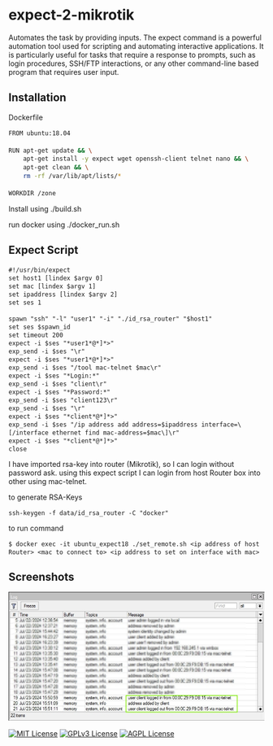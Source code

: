 
# expect-2-mikrotik

Automates the task by providing inputs. The expect command is a powerful automation tool used for scripting and automating interactive applications. It is particularly useful for tasks that require a response to prompts, such as login procedures, SSH/FTP interactions, or any other command-line based program that requires user input.

## Installation

Dockerfile
```bash
FROM ubuntu:18.04

RUN apt-get update && \
    apt-get install -y expect wget openssh-client telnet nano && \
    apt-get clean && \
    rm -rf /var/lib/apt/lists/*

WORKDIR /zone
```

Install using ./build.sh

run docker using ./docker_run.sh
## Expect Script

```shell
#!/usr/bin/expect
set host1 [lindex $argv 0]
set mac [lindex $argv 1]
set ipaddress [lindex $argv 2]
set ses 1

spawn "ssh" "-l" "user1" "-i" "./id_rsa_router" "$host1"
set ses $spawn_id
set timeout 200
expect -i $ses "*user1*@*]*>"
exp_send -i $ses "\r"
expect -i $ses "*user1*@*]*>"
exp_send -i $ses "/tool mac-telnet $mac\r"
expect -i $ses "*Login:*"
exp_send -i $ses "client\r"
expect -i $ses "*Password:*"
exp_send -i $ses "client123\r"
exp_send -i $ses "\r"
expect -i $ses "*client*@*]*>"
exp_send -i $ses "/ip address add address=$ipaddress interface=\[/interface ethernet find mac-address=$mac\]\r"
expect -i $ses "*client*@*]*>"
close
```

I have imported rsa-key into router (Mikrotik), so I can login without password ask. using this expect script I can login from host Router box into other using mac-telnet.

to generate RSA-Keys
```shell
ssh-keygen -f data/id_rsa_router -C "docker"
```

to run command 
```shell
$ docker exec -it ubuntu_expect18 ./set_remote.sh <ip address of host Router> <mac to connect to> <ip address to set on interface with mac>
```
## Screenshots

![App Screenshot](log-mac-telnet.jpg)


[![MIT License](https://img.shields.io/badge/License-MIT-green.svg)](https://choosealicense.com/licenses/mit/)
[![GPLv3 License](https://img.shields.io/badge/License-GPL%20v3-yellow.svg)](https://opensource.org/licenses/)
[![AGPL License](https://img.shields.io/badge/license-AGPL-blue.svg)](http://www.gnu.org/licenses/agpl-3.0)

